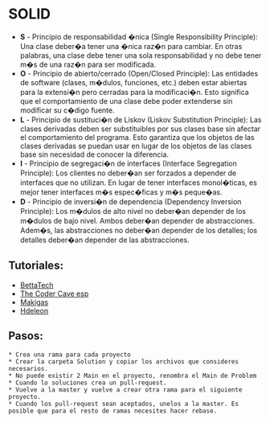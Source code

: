 # SOLID
* **S** - Principio de responsabilidad �nica (Single Responsibility Principle): Una clase deber�a tener una �nica raz�n para cambiar. En otras palabras, una clase debe tener una sola responsabilidad y no debe tener m�s de una raz�n para ser modificada.
* **O** - Principio de abierto/cerrado (Open/Closed Principle): Las entidades de software (clases, m�dulos, funciones, etc.) deben estar abiertas para la extensi�n pero cerradas para la modificaci�n. Esto significa que el comportamiento de una clase debe poder extenderse sin modificar su c�digo fuente.
* **L** - Principio de sustituci�n de Liskov (Liskov Substitution Principle): Las clases derivadas deben ser substituibles por sus clases base sin afectar el comportamiento del programa. Esto garantiza que los objetos de las clases derivadas se puedan usar en lugar de los objetos de las clases base sin necesidad de conocer la diferencia.
* **I** - Principio de segregaci�n de interfaces (Interface Segregation Principle): Los clientes no deber�an ser forzados a depender de interfaces que no utilizan. En lugar de tener interfaces monol�ticas, es mejor tener interfaces m�s espec�ficas y m�s peque�as.
* **D** - Principio de inversi�n de dependencia (Dependency Inversion Principle): Los m�dulos de alto nivel no deber�an depender de los m�dulos de bajo nivel. Ambos deber�an depender de abstracciones. Adem�s, las abstracciones no deber�an depender de los detalles; los detalles deber�an depender de las abstracciones.


## Tutoriales:
* [BettaTech](https://www.youtube.com/watch?v=2X50sKeBAcQ)
* [The Coder Cave esp](https://www.youtube.com/watch?v=lUPvI-Kv9UI)
* [Makigas](https://www.youtube.com/watch?v=JQX7wrCzxFA)
* [Hdeleon](https://www.youtube.com/watch?v=pGYHeYig19Q&list=PLWYKfSbdsjJjk_kK-fYcjoYF_TS8_kysZ)


## Pasos:
    * Crea una rama para cada proyecto
	* Crear la carpeta Solution y copiar los archivos que consideres necesarios.
	* No puede existir 2 Main en el proyecto, renombra el Main de Problem
	* Cuando lo soluciones crea un pull-request.
	* Vuelve a la master y vuelve a crear otra rama para el siguiente proyecto.
	* Cuando los pull-request sean aceptados, unelos a la master. Es posible que para el resto de ramas necesites hacer rebase.